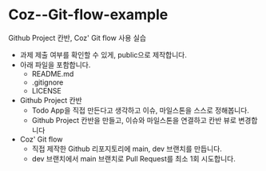 Coz--Git-flow-example
=============

Github Project 칸반, Coz' Git flow 사용 실습


* 과제 제출 여부를 확인할 수 있게, public으로 제작합니다.
* 아래 파일을 포함합니다.
  * README.md
  * .gitignore
  * LICENSE
* Github Project 칸반
  * Todo App을 직접 만든다고 생각하고 이슈, 마일스톤을 스스로 정해봅니다.
  * Github Project 칸반을 만들고, 이슈와 마일스톤을 연결하고 칸반 뷰로 변경합니다
* Coz' Git flow
  * 직접 제작한 Github 리포지토리에 main, dev 브랜치를 만듭니다.
  * dev 브랜치에서 main 브랜치로 Pull Request를 최소 1회 시도합니다.
